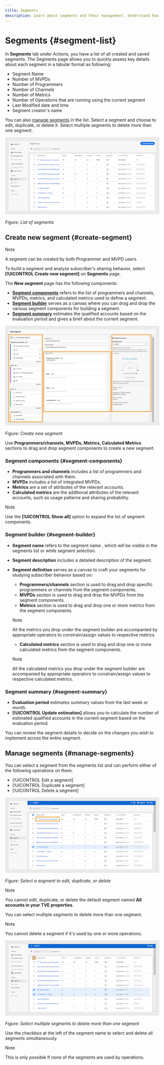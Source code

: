 ```yaml
---
title: Segments
description: Learn about segments and their management. Understand how segment components, segment builder, and segment summary contribute to creating a new segment.  
---
```

# Segments {#segment-list}

In **Segments** tab under Actions, you have a list of all created and saved segments. The Segments page allows you to quickly assess key details about each segment in a tabular format as following:

* Segment Name 
* Number of MVPDs 
* Number of Programmers 
* Number of Channels 
* Number of Metrics  
* Number of Operations that are running using the current segment
* Last Modified date and time
* Segment creator's name

You can also [manage segments](#manage-segments) in the list. Select a segment and choose to edit, duplicate, or delete it. Select multiple segments to delete more than one segment.

![list of segments](assets/segment-list.png)

*Figure: List of segments*

## Create new segment {#create-segment}

>[!NOTE]
>
>A segment can be created by both Programmer and MVPD users.

To build a segment and analyze subscriber's sharing behavior, select **[!UICONTROL Create new segment]** on **Segments** page. 

The **New segment** page has the following components:

* **[Segment components](#segment-components)** refers to the list of programmers and channels, MVPDs, metrics, and calculated metrics used to define a segment.
* **[Segment builder](#segment-builder)** serves as a canvas where you can drag and drop the various segment components for building a segment. 
* **[Segment summary](#segment-summary)** estimates the qualified accounts based on the evaluation period and gives a brief about the current segment.

![Create new segment](assets/new-segment-dialog.png)

*Figure: Create new segment*

Use **Programmers/channels, MVPDs, Metrics, Calculated Metrics** sections to drag and drop segment components to create a new segment.

### Segment components {#segment-components}

* **Programmers and channels** includes a list of programmers and channels associated with them.
* **MVPDs** includes a list of integrated MVPDs.
* **Metrics** are a set of attributes of the relevant accounts.
* **Calculated metrics** are the additional attributes of the relevant accounts, such as usage patterns and sharing probability.

>[!NOTE]
>
>Use the **[!UICONTROL Show all]** option to expand the list of segment components.

### Segment builder {#segment-builder}

* **Segment name** refers to the segment name , which will be visible in the segments list or while segment selection.
* **Segment description** includes a detailed description of the segment.
* **Segment definition** serves as a canvas to craft your segments for studying subscriber behavior based on:
    * **Programmers/channels** section is used to drag and drop specific programmers or channels from the segment components.
    * **MVPDs** section is used to drag and drop the MVPDs from the segment components.
    * **Metrics** section is used to drag and drop one or more metrics from the segment components.

    >[!NOTE]
    >
    >All the metrics you drop under the segment builder are accompanied by appropriate operators to constrain/assign values to respective metrics.  

    * **Calculated metrics** section is used to drag and drop one or more calculated metrics from the segment components.

    >[!NOTE]
    >
    >All the calculated metrics you drop under the segment builder are accompanied by appropriate operators to constrain/assign values to respective calculated metrics.   

### Segment summary {#segment-summary}

* **Evaluation period** estimates summary values from the last week or month. 
* **[!UICONTROL Update estimation]** allows you to calculate the number of estimated qualified accounts in the current segment based on the evaluation period.

You can review the segment details to decide on the changes you wish to implement across the entire segment.


## Manage segments {#manage-segments}

You can select a segment from the segments list and can perform either of the following operations on them:

* [!UICONTROL Edit a segment]
* [!UICONTROL Duplicate a segment]
* [!UICONTROL Delete a segment]

![Edit, duplicate, or delete a segment](assets/manage-segments-list.png)


*Figure: Select a segment to edit, duplicate, or delete*

>[!NOTE]
>
>You cannot edit, duplicate, or delete the default segment named **All accounts in your TVE properties**.

You can select multiple segments to delete more than one segment.

>[!NOTE]
>
>You cannot delete a segment if it's used by one or more operations.

![Delete more than one segments](assets/delete-more-than-one-segment.png)


*Figure: Select multiple segments to delete more than one segment*

Use the checkbox at the left of the segment name to select and delete all segments simultaneously.

>[!NOTE]
>
> This is only possible If none of the segments are used by operations.
